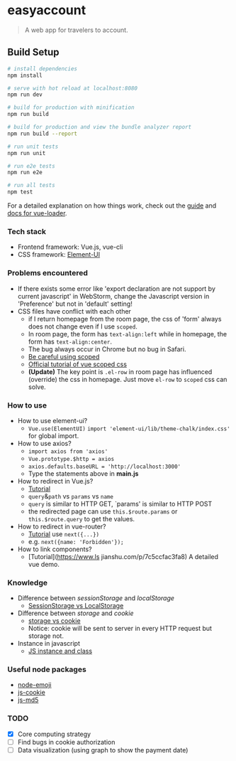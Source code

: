 # easyaccount

> A web app for travelers to account.

## Build Setup

``` bash
# install dependencies
npm install

# serve with hot reload at localhost:8080
npm run dev

# build for production with minification
npm run build

# build for production and view the bundle analyzer report
npm run build --report

# run unit tests
npm run unit

# run e2e tests
npm run e2e

# run all tests
npm test
```

For a detailed explanation on how things work, check out the [guide](http://vuejs-templates.github.io/webpack/) and [docs for vue-loader](http://vuejs.github.io/vue-loader).

### Tech stack
- Frontend framework: Vue.js, vue-cli
- CSS framework: [Element-UI](http://element.eleme.io/)

### Problems encountered

- If there exists some error like 'export declaration are not support by current javascript' in WebStorm, change the Javascript version in 'Preference' but not in 'default' setting!
- CSS files have conflict with each other
    + if I return homepage from the room page, the css of 'form' always does not change even if I use `scoped`.
    + In room page, the form has `text-align:left` while in homepage, the form has `text-align:center`. 
    + The bug always occur in Chrome but no bug in Safari.
    + [Be careful using scoped](https://segmentfault.com/a/1190000012184604?utm_source=tuicool&utm_medium=referral)
    + [Official tutorial of vue scoped css](https://vue-loader.vuejs.org/zh-cn/features/scoped-css.html)
    + **(Update)** The key point is `.el-row` in room page has influenced (override) the css in homepage. Just move `el-row` to `scoped` css can solve.

### How to use
- How to use element-ui? 
    + `Vue.use(ElementUI)` `import 'element-ui/lib/theme-chalk/index.css'` for global import.
- How to use axios? 
    + `import axios from 'axios'`
    + `Vue.prototype.$http = axios`
    + `axios.defaults.baseURL = 'http://localhost:3000'`
    + Type the statements above in **main.js**
- How to redirect in Vue.js?
    + [Tutorial](https://www.cnblogs.com/eva3288/p/8204713.html)
    + `query`&`path` vs `params` vs `name`
    + `query` is similar to HTTP GET, `params' is similar to HTTP POST
    + the redirected page can use `this.$route.params` or `this.$route.query` to get the values.
- How to redirect in vue-router?
    + [Tutorial](http://blog.csdn.net/sinat_17775997/article/details/63686951) use `next({...})`
    + e.g. ```next({name: 'Forbidden'});```
- How to link components?
    + [Tutorial](https://www.ls
    jianshu.com/p/7c5ccfac3fa8) A detailed vue demo.
    
   
### Knowledge
- Difference between *sessionStorage* and *localStorage*
    + [SessionStorage vs LocalStorage](https://stackoverflow.com/questions/5523140/html5-local-storage-vs-session-storage)
- Difference between *storage* and *cookie*
    + [storage vs cookie](https://stackoverflow.com/questions/3220660/local-storage-vs-cookies)
    + Notice: cookie will be sent to server in every HTTP request but storage not.
- Instance in javascript
    + [JS instance and class](http://blog.csdn.net/alex8046/article/details/51940518)

### Useful node packages
- [node-emoji](https://www.npmjs.com/package/node-emoji)
- [js-cookie](https://www.npmjs.com/package/js-cookie)
- [js-md5](https://www.npmjs.com/package/js-md5)

### TODO

- [x] Core computing strategy
- [ ] Find bugs in cookie authorization
- [ ] Data visualization (using graph to show the payment date)